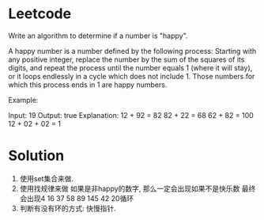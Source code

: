 # Leetcode

Write an algorithm to determine if a number is "happy".

A happy number is a number defined by the following process: Starting with any positive integer, replace the number by the sum of the squares of its digits, and repeat the process until the number equals 1 (where it will stay), or it loops endlessly in a cycle which does not include 1. Those numbers for which this process ends in 1 are happy numbers.

Example: 

Input: 19
Output: true
Explanation: 
12 + 92 = 82
82 + 22 = 68
62 + 82 = 100
12 + 02 + 02 = 1

# Solution

1. 使用set集合来做.
2. 使用找规律来做 如果是非happy的数字, 那么一定会出现如果不是快乐数 最终会出现4 16 37 58 89 145 42 20循环
3. 判断有没有环的方式: 快慢指针.

